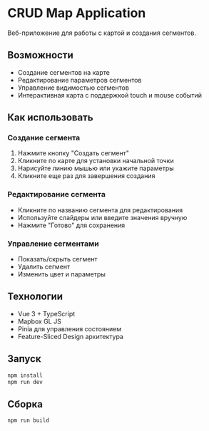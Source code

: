 # CRUD Map Application

Веб-приложение для работы с картой и создания сегментов.

## Возможности

- Создание сегментов на карте
- Редактирование параметров сегментов
- Управление видимостью сегментов
- Интерактивная карта с поддержкой touch и mouse событий

## Как использовать

### Создание сегмента
1. Нажмите кнопку "Создать сегмент"
2. Кликните по карте для установки начальной точки
3. Нарисуйте линию мышью или укажите параметры
4. Кликните еще раз для завершения создания

### Редактирование сегмента
- Кликните по названию сегмента для редактирования
- Используйте слайдеры или введите значения вручную
- Нажмите "Готово" для сохранения

### Управление сегментами
- Показать/скрыть сегмент
- Удалить сегмент
- Изменить цвет и параметры

## Технологии

- Vue 3 + TypeScript
- Mapbox GL JS
- Pinia для управления состоянием
- Feature-Sliced Design архитектура

## Запуск

```bash
npm install
npm run dev
```

## Сборка

```bash
npm run build
```
